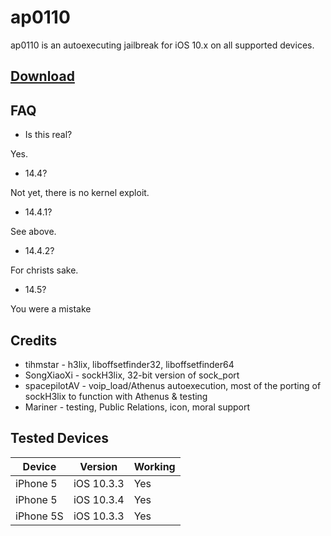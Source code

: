 # ap0110
ap0110 is an autoexecuting jailbreak for iOS 10.x on all supported devices.

## [Download](https://github.com/athenusdev/ap0110/releases/download/1.0b1/ap0110.ipa)

## FAQ
- Is this real?

Yes.

- 14.4?

Not yet, there is no kernel exploit.

- 14.4.1?

See above.

- 14.4.2?

For christs sake.

- 14.5?

You were a mistake


## Credits
* tihmstar        - h3lix, liboffsetfinder32, liboffsetfinder64
* SongXiaoXi      - sockH3lix, 32-bit version of sock_port
* spacepilotAV    - voip_load/Athenus autoexecution, most of the porting of sockH3lix to function with Athenus & testing
* Mariner         - testing, Public Relations, icon, moral support

## Tested Devices

|Device|Version|Working|
|---|---|---|
| iPhone 5 | iOS 10.3.3 | Yes |
| iPhone 5 | iOS 10.3.4 | Yes |
| iPhone 5S | iOS 10.3.3 | Yes |
